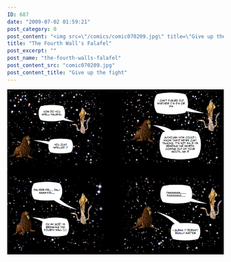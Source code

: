 ```yaml
---
ID: 687
date: "2009-07-02 01:59:21"
post_category: 0
post_content: "<img src=\"/comics/comic070209.jpg\" title=\"Give up the fight\" />"
title: "The Fourth Wall's Falafel"
post_excerpt: ""
post_name: "the-fourth-walls-falafel"
post_content_src: "comic070209.jpg"
post_content_title: "Give up the fight"
---
```



[![Give up the fight](/comics-hi-res/comic070209.jpg)](/comics-hi-res/comic070209.jpg)
